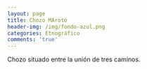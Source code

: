 ```yaml
---
layout: page
title: Chozo MAroto
header-img: /img/fondo-azul.png
categories: Etnográfico
comments: 'true'
---
```



Chozo situado entre la unión de tres caminos.

<div class="photo-gallery">
<ul>
</ul>
</div>
